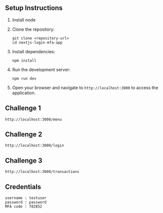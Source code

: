 ## Setup Instructions

1. Install node

2. Clone the repository:

   ```
   git clone <repository-url>
   cd nextjs-login-mfa-app
   ```

3. Install dependencies:

   ```
   npm install
   ```

4. Run the development server:

   ```
   npm run dev
   ```

5. Open your browser and navigate to `http://localhost:3000` to access the application.

## Challenge 1

```
http://localhost:3000/menu
```

## Challenge 2

```
http://localhost:3000/login
```

## Challenge 3

```
http://localhost:3000/transactions
```

## Credentials

```
username : testuser
password : password
MFA code : 782852
```
